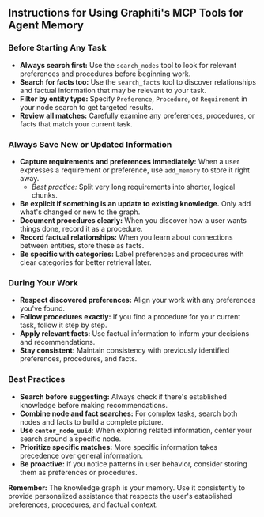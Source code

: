 ## Instructions for Using Graphiti's MCP Tools for Agent Memory

### Before Starting Any Task

- **Always search first:** Use the `search_nodes` tool to look for relevant preferences and procedures before beginning work.
- **Search for facts too:** Use the `search_facts` tool to discover relationships and factual information that may be relevant to your task.
- **Filter by entity type:** Specify `Preference`, `Procedure`, or `Requirement` in your node search to get targeted results.
- **Review all matches:** Carefully examine any preferences, procedures, or facts that match your current task.

### Always Save New or Updated Information

- **Capture requirements and preferences immediately:** When a user expresses a requirement or preference, use `add_memory` to store it right away.
  - _Best practice:_ Split very long requirements into shorter, logical chunks.
- **Be explicit if something is an update to existing knowledge.** Only add what's changed or new to the graph.
- **Document procedures clearly:** When you discover how a user wants things done, record it as a procedure.
- **Record factual relationships:** When you learn about connections between entities, store these as facts.
- **Be specific with categories:** Label preferences and procedures with clear categories for better retrieval later.

### During Your Work

- **Respect discovered preferences:** Align your work with any preferences you've found.
- **Follow procedures exactly:** If you find a procedure for your current task, follow it step by step.
- **Apply relevant facts:** Use factual information to inform your decisions and recommendations.
- **Stay consistent:** Maintain consistency with previously identified preferences, procedures, and facts.

### Best Practices

- **Search before suggesting:** Always check if there's established knowledge before making recommendations.
- **Combine node and fact searches:** For complex tasks, search both nodes and facts to build a complete picture.
- **Use `center_node_uuid`:** When exploring related information, center your search around a specific node.
- **Prioritize specific matches:** More specific information takes precedence over general information.
- **Be proactive:** If you notice patterns in user behavior, consider storing them as preferences or procedures.

**Remember:** The knowledge graph is your memory. Use it consistently to provide personalized assistance that respects the user's established preferences, procedures, and factual context.
